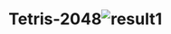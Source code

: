# Tetris-2048![result1](https://user-images.githubusercontent.com/103464885/162845567-974b8bff-ae11-4783-8fff-52dcf8ded6ed.PNG)
